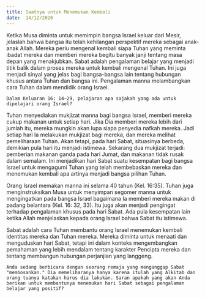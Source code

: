 ```yaml
---
title: Saatnya untuk Menemukan Kembali
date:  14/12/2020
---
```


Ketika Musa diminta untuk memimpin bangsa Israel keluar dari Mesir, jelaslah bahwa bangsa itu telah kehilangan perspektif mereka sebagai anak-anak Allah. Mereka perlu mengenal kembali siapa Tuhan yang meminta ibadat mereka dan memberi mereka begitu banyak janji tentang masa depan yang menakjubkan. Sabat adalah pengalaman belajar yang menjadi titik balik dalam proses mereka untuk kembali mengenal Tuhan. Ini juga menjadi sinyal yang jelas bagi bangsa-bangsa lain tentang hubungan khusus antara Tuhan dan bangsa ini. Pengalaman manna melambangkan cara Tuhan dalam mendidik orang Israel.

`Dalam Keluaran 16: 14–29, pelajaran apa sajakah yang ada untuk dipelajari orang Israel?`

Tuhan menyediakan mukjizat manna bagi bangsa Israel, memberi mereka cukup makanan untuk setiap hari. Jika Dia memberi mereka lebih dari jumlah itu, mereka mungkin akan lupa siapa penyedia nafkah mereka. Jadi setiap hari Ia melakukan mukjizat bagi mereka, dan mereka melihat pemeliharaan Tuhan. Akan tetapi, pada hari Sabat, situasinya berbeda, demikian pula hari itu menjadi istimewa. Sekarang dua mukjizat terjadi: pemberian makanan ganda pada hari Jumat, dan makanan tidak rusak dalam semalam. Ini menjadikan hari Sabat suatu kesempatan bagi bangsa Israel untuk mengagumi Tuhan yang telah membebaskan mereka dan menemukan kembali apa artinya menjadi bangsa pilihan Tuhan.

Orang Israel memakan manna ini selama 40 tahun (Kel. 16:35). Tuhan juga menginstruksikan Musa untuk menyimpan segomer manna untuk mengingatkan pada bangsa Israel bagaimana Ia memberi mereka makan di padang belantara (Kel. 16: 32, 33). Itu juga akan menjadi pengingat terhadap pengalaman khusus pada hari Sabat. Ada pula kesempatan lain ketika Allah menjelaskan kepada orang Israel bahwa Sabat itu istimewa.

Sabat adalah cara Tuhan membantu orang Israel menemukan kembali identitas mereka dan Tuhan mereka. Mereka diminta untuk menaati dan menguduskan hari Sabat, tetapi ini dalam konteks mengembangkan pemahaman yang lebih mendalam tentang karakter Pencipta mereka dan tentang membangun hubungan perjanjian yang langgeng.

`Anda sedang berbicara dengan seorang remaja yang menganggap Sabat "membosankan." Dia memeliharanya hanya karena itulah yang Alkitab dan orang tuanya katakan harus dia lakukan. Saran apakah yang akan Anda berikan untuk membantunya menemukan hari Sabat sebagai pengalaman belajar yang positif?`